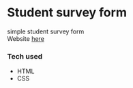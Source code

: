 # Student survey form
simple student survey form <br/>
Website [here]()
### Tech used
- HTML
- CSS


 

